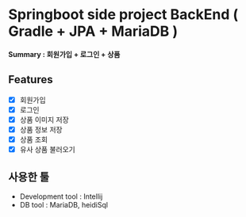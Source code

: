 # Springboot side project BackEnd ( Gradle + JPA + MariaDB )

**Summary : 회원가입 + 로그인 + 상품**

## Features

- [x] 회원가입
- [x] 로그인
- [x] 상품 이미지 저장
- [x] 상품 정보 저장
- [x] 상품 조회
- [x] 유사 상품 불러오기

## 사용한 툴 

- Development tool : Intellij
- DB tool : MariaDB, heidiSql
